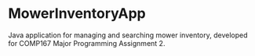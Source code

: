 # MowerInventoryApp
Java application for managing and searching mower inventory, developed for COMP167 Major Programming Assignment 2.
